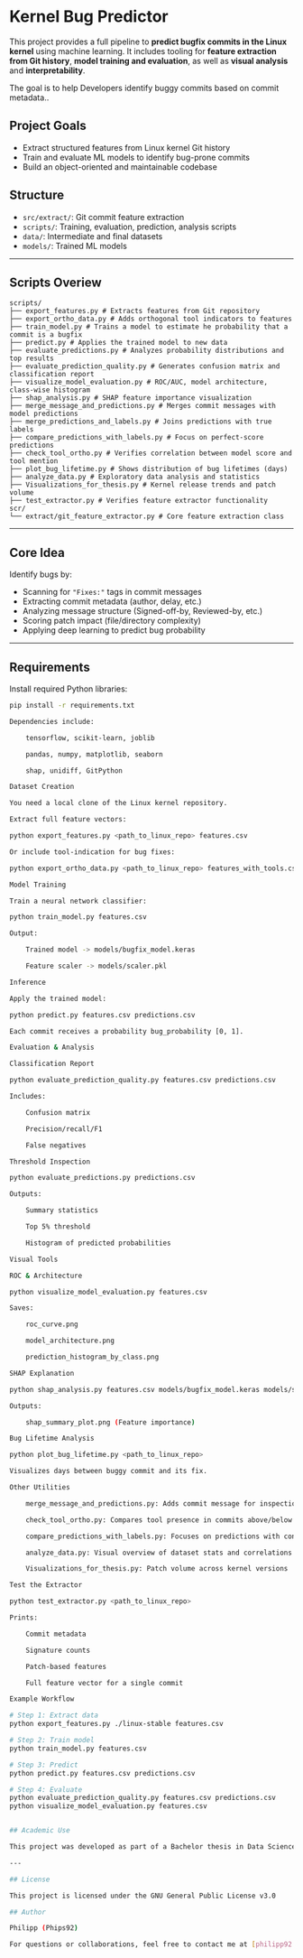 # Kernel Bug Predictor

This project provides a full pipeline to **predict bugfix commits in the Linux kernel** using machine learning. It includes tooling for **feature extraction from Git history**, **model training and evaluation**, as well as **visual analysis** and **interpretability**.

The goal is to help Developers identify buggy commits based on commit metadata..

## Project Goals

- Extract structured features from Linux kernel Git history
- Train and evaluate ML models to identify bug-prone commits
- Build an object-oriented and maintainable codebase

## Structure

- `src/extract/`: Git commit feature extraction
- `scripts/`: Training, evaluation, prediction, analysis scripts
- `data/`: Intermediate and final datasets
- `models/`: Trained ML models

---

## Scripts Overiew

```text
scripts/
├── export_features.py # Extracts features from Git repository
├── export_ortho_data.py # Adds orthogonal tool indicators to features
├── train_model.py # Trains a model to estimate he probability that a commit is a bugfix
├── predict.py # Applies the trained model to new data
├── evaluate_predictions.py # Analyzes probability distributions and top results
├── evaluate_prediction_quality.py # Generates confusion matrix and classification report
├── visualize_model_evaluation.py # ROC/AUC, model architecture, class-wise histogram
├── shap_analysis.py # SHAP feature importance visualization
├── merge_message_and_predictions.py # Merges commit messages with model predictions
├── merge_predictions_and_labels.py # Joins predictions with true labels
├── compare_predictions_with_labels.py # Focus on perfect-score predictions
├── check_tool_ortho.py # Verifies correlation between model score and tool mention
├── plot_bug_lifetime.py # Shows distribution of bug lifetimes (days)
├── analyze_data.py # Exploratory data analysis and statistics
├── Visualizations_for_thesis.py # Kernel release trends and patch volume
├── test_extractor.py # Verifies feature extractor functionality
scr/
└── extract/git_feature_extractor.py # Core feature extraction class
```

---

## Core Idea

Identify bugs by:
- Scanning for `"Fixes:"` tags in commit messages
- Extracting commit metadata (author, delay, etc.)
- Analyzing message structure (Signed-off-by, Reviewed-by, etc.)
- Scoring patch impact (file/directory complexity)
- Applying deep learning to predict bug probability

---

## Requirements

Install required Python libraries:

```bash
pip install -r requirements.txt

Dependencies include:

    tensorflow, scikit-learn, joblib

    pandas, numpy, matplotlib, seaborn

    shap, unidiff, GitPython

Dataset Creation

You need a local clone of the Linux kernel repository.

Extract full feature vectors:

python export_features.py <path_to_linux_repo> features.csv

Or include tool-indication for bug fixes:

python export_ortho_data.py <path_to_linux_repo> features_with_tools.csv

Model Training

Train a neural network classifier:

python train_model.py features.csv

Output:

    Trained model -> models/bugfix_model.keras

    Feature scaler -> models/scaler.pkl

Inference

Apply the trained model:

python predict.py features.csv predictions.csv

Each commit receives a probability bug_probability [0, 1].

Evaluation & Analysis

Classification Report

python evaluate_prediction_quality.py features.csv predictions.csv

Includes:

    Confusion matrix

    Precision/recall/F1

    False negatives

Threshold Inspection

python evaluate_predictions.py predictions.csv

Outputs:

    Summary statistics

    Top 5% threshold

    Histogram of predicted probabilities

Visual Tools

ROC & Architecture

python visualize_model_evaluation.py features.csv

Saves:

    roc_curve.png

    model_architecture.png

    prediction_histogram_by_class.png

SHAP Explanation

python shap_analysis.py features.csv models/bugfix_model.keras models/scaler.pkl

Outputs:

    shap_summary_plot.png (Feature importance)

Bug Lifetime Analysis

python plot_bug_lifetime.py <path_to_linux_repo>

Visualizes days between buggy commit and its fix.

Other Utilities

    merge_message_and_predictions.py: Adds commit message for inspection

    check_tool_ortho.py: Compares tool presence in commits above/below threshold

    compare_predictions_with_labels.py: Focuses on predictions with confidence = 1.0 

    analyze_data.py: Visual overview of dataset stats and correlations

    Visualizations_for_thesis.py: Patch volume across kernel versions

Test the Extractor

python test_extractor.py <path_to_linux_repo>

Prints:

    Commit metadata

    Signature counts

    Patch-based features

    Full feature vector for a single commit

Example Workflow

# Step 1: Extract data
python export_features.py ./linux-stable features.csv

# Step 2: Train model
python train_model.py features.csv

# Step 3: Predict
python predict.py features.csv predictions.csv

# Step 4: Evaluate
python evaluate_prediction_quality.py features.csv predictions.csv
python visualize_model_evaluation.py features.csv


## Academic Use

This project was developed as part of a Bachelor thesis in Data Science, focused on applying interpretable machine learning to real-world software engineering data.

---

## License

This project is licensed under the GNU General Public License v3.0

## Author

Philipp (Phips92)

For questions or collaborations, feel free to contact me at [philipp92.mcguire@gmail.com].


